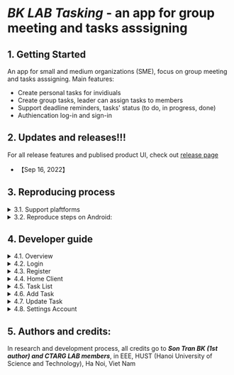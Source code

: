 # ***BK LAB Tasking*** - an app for group meeting and tasks asssigning 

## 1. Getting Started
An app for small and medium organizations (SME), focus on group meeting and tasks asssigning. Main features:
- Create personal tasks for invidiuals
- Create group tasks, leader can assign tasks to members
- Support deadline reminders, tasks' status (to do, in progress, done)
- Authiencation log-in and sign-in
## 2. Updates and releases!!!
For all release features and publised product UI, check out [release page](https://github.com/SontranBK/bklab_tasking/releases)
* 【Sep 16, 2022】 

## 3. Reproducing process
<details>
<summary> 3.1. Support plaftforms</summary>

- We support Android app only
- Tested on Redmi 9A and other Android devices.
</details>

<details>
<summary> 3.2. Reproduce steps on Android:</summary>

- Reproduce steps on physical devices: 
    1. Enable Developer Options on Android device setting (USB debug, install via USB). 
    2. Install Android Studio and plug your device into your computer.
    3. Open Android Studio and run app with Android Studio.
    4. If error return, run with following commands: flutter run --no-sound-null-safety
- Reproduce steps on virtual devices:
    1. Install Android Studio, create a virtual device on Android Studio
    2. Run app with Android Studio on virtual device
</details>


## 4. Developer guide

<details>
<summary> 4.1. Overview</summary>

This product is written in Java, the application include Clients:
- Login
- Register
- Home (In process of development)
- Calendar (In process of development)
- Task
- Account Settings
- Add Task 
- Update Task


![image](https://user-images.githubusercontent.com/81752065/195141713-8cefbd88-cc31-490b-989b-912886e0d06a.png)

</details>


<details>
<summary> 4.2. Login</summary>

### 4.2.1. File link
 - `Login.java` file link to `activity_login.xml`
### 4.2.2. Description
 - Authentic is created by admin, stored in firebase Authentic, if you do not have account, contact admin to sign up (Admin: **Son Tran BK**)
 - Purpose: Sign in account to use application
### 4.2.3. Diagram
![image](https://user-images.githubusercontent.com/81752065/195138977-8bfa19b5-340a-4844-b497-b903550fd63d.png)

</details>


<details>
<summary> 4.3. Register</summary>

### 4.3.1 File link
- `Register.java` file link to `activity_register.xml`
### 4.3.2. Description
- Purpose: Create account
### 4.3.3. Rules and Function
Account of this application follow the format:
- Name: First Name + Last Name
- Email : name@task.com
- Password default : ******  
### 4.3.4 Diagram
![image](https://user-images.githubusercontent.com/81752065/195139403-7cdd94e1-db1f-419d-9ee6-da7e61f002d6.png)

![image](https://user-images.githubusercontent.com/81752065/195139565-9f4f2b16-a58f-4157-9254-95dc891f0b59.png)

</details>



<details>
<summary> 4.4. Home Client</summary>

### 4.4.1. File Link
- `MainActivity.java` file link to `activity_main.xml`
### 4.4.2 Description
 - Name of User get data from firebase Realtime in reference("User")
 - Toolbar in format : "Hello! Name of User"
### 4.4.3. Diagram
![image](https://user-images.githubusercontent.com/81752065/195139918-7b8a4065-5550-43df-95a3-b4aab098b55f.png)

</details>


<details>
<summary> 4.5. Task List</summary>

### 4.5.1. File link
- `TaskList.java` file link to `task_list_row_company.xml`
### 4.5.2. Description 
- Task is ranged according to the List, Each Task presents NameTask, Status of Task and Member assigned by leader 
- If click on a Task, Client "Update Task" start 
- If click on CheckBox, Task which CheckBox is clicked changes status to "Complete" 
- If remove tick CheckBox, Status of Task change to "In process"
### 4.5.3. Diagram
![image](https://user-images.githubusercontent.com/81752065/195140416-ddc6b046-1e43-4a10-b449-5cf8b542514e.png)
</details>



<details>
<summary> 4.6. Add Task</summary>

### 4.6.1. File link
- `AddModifyTask_Company.java` link to `activity_add_modify_task_company.xml`
### 4.6.2. Description
Task Client include :
- NameTask
- Description of Task
- Time begin task
- Time finish task
- Members assigned by leader must do task

### 4.6.3. Rules and Function
- Time finsh is longer than time begin
- Member get from data firebase reference("User")
- If tick on a user, notification pop up "user is add to task".Finally, click on Complete to back "Add Task" Client and to save Member
- Click on button "Save", Data of Task(NameTask,Description,Timebegin,Timeend,Member) put to firebase realtime in reference("Task") with id for Task 
### 4.6.4. Diagram
![image](https://user-images.githubusercontent.com/81752065/195140867-8037dad6-5a8b-4722-98b0-a877aa689465.png)

</details>



<details>
<summary> 4.7. Update Task</summary>


### 1.7.1. File Link
- `Update_Delete_Task_Company.java` file link to`activity_delete_update_task_company.xml`
### 1.7.2. Description
Client "Update Task" include :
- NameTask (data get from firebase realtime )
- Description of Task(data get from firebase realtime)
- Time begin task(data from firebase realtime)
- Time finish task(data get from firebase realtime)
- Members(data get from firebase realtime)
- Button Update 
- Button Delete
### 1.7.3. Fuction:
-If click button "Update", Data of Task which edited is Update on firebase
-If click button "Delete", Task is removed
### 1.7.4. Diagram
![image](https://user-images.githubusercontent.com/81752065/195142494-e950e71b-625d-4182-bc7e-3374cea3dc56.png)

</details>

<details>
<summary> 4.8. Settings Account</summary>

### 1.8.1. File link
- `AccountSettingsActivity.java` link to `activity_profile.xml`
### 1.8.2. Description
### 1.8.3. Rules and Function
### 1.8.4 Diagram
![image](https://user-images.githubusercontent.com/81752065/195036044-80e7ccc3-bbef-4399-8db1-c62700ffa9a1.png)

</details>

## 5. Authors and credits:
In research and development process, all credits go to ***Son Tran BK (1st author) and CTARG LAB members***, in EEE, HUST (Hanoi University of Science and Technology), Ha Noi, Viet Nam
